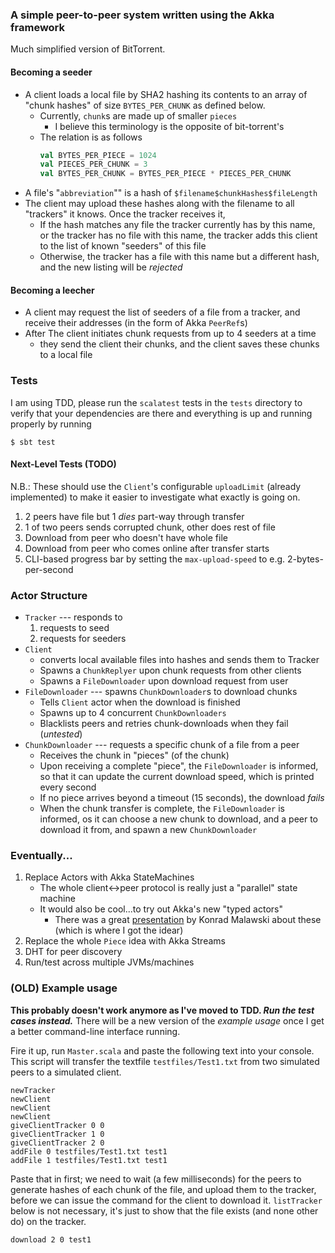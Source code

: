 ### A simple peer-to-peer system written using the Akka framework

Much simplified version of BitTorrent.

#### Becoming a seeder
* A client loads a local file by SHA2 hashing its contents to an array of
  "chunk hashes" of size `BYTES_PER_CHUNK` as defined below.
    * Currently, `chunk`s are made up of smaller `pieces`
        * I believe this terminology is the opposite of bit-torrent's
    * The relation is as follows
        ```scala
        val BYTES_PER_PIECE = 1024
        val PIECES_PER_CHUNK = 3
        val BYTES_PER_CHUNK = BYTES_PER_PIECE * PIECES_PER_CHUNK
        ```
* A file's "`abbreviation`"" is a hash of `$filename$chunkHashes$fileLength`
* The client may upload these hashes along with the filename to all "trackers"
  it knows. Once the tracker receives it,
    * If the hash matches any file the tracker currently has by this name, or
      the tracker has no file with this name, the tracker adds this client to
      the list of known "seeders" of this file
    * Otherwise, the tracker has a file with this name but a different hash,
      and the new listing will be _rejected_

#### Becoming a leecher
* A client may request the list of seeders of a file from a tracker, and 
  receive their addresses (in the form of Akka `PeerRef`s)
* After The client initiates chunk requests from up to 4 seeders at a time
    * they send the client their chunks, and the client saves these chunks to
      a local file

### Tests

I am using TDD, please run the `scalatest` tests in the `tests` directory to
verify that your dependencies are there and everything is up and running
properly by running

```
$ sbt test
```


#### Next-Level Tests (TODO)

N.B.: These should use the `Client`'s configurable `uploadLimit` (already 
implemented) to make it easier to investigate what exactly is going on.

1. 2 peers have file but 1 *dies* part-way through transfer
2. 1 of two peers sends corrupted chunk, other does rest of file
3. Download from peer who doesn't have whole file
4. Download from peer who comes online after transfer starts
5. CLI-based progress bar by setting the `max-upload-speed` to e.g.
   2-bytes-per-second


### Actor Structure

* `Tracker` --- responds to 
    1. requests to seed
    2. requests for seeders
* `Client`
    * converts local available files into hashes and sends them to Tracker
    * Spawns a `ChunkReplyer` upon chunk requests from other clients
    * Spawns a `FileDownloader` upon download request from user
* `FileDownloader` --- spawns `ChunkDownloader`s to download chunks
    * Tells `Client` actor when the download is finished
    * Spawns up to 4 concurrent `ChunkDownloaders`
    * Blacklists peers and retries chunk-downloads when they fail (_untested_)
* `ChunkDownloader` --- requests a specific chunk of a file from a peer
    * Receives the chunk in "pieces" (of the chunk)
    * Upon receiving a complete "piece", the `FileDownloader` is informed, so
      that it can update the current download speed, which is printed every
      second
    * If no piece arrives beyond a timeout (15 seconds), the download *fails*
    * When the chunk transfer is complete, the `FileDownloader` is informed, os
      it can choose a new chunk to download, and a peer to download it from,
      and spawn a new `ChunkDownloader`

### Eventually...

1. Replace Actors with Akka StateMachines
    * The whole client<->peer protocol is really just a "parallel" state
      machine
    * It would also be cool...to try out Akka's new "typed actors"
        * There was a great [presentation][typed-konrad] by Konrad Malawski
          about these (which is where I got the idear)
2. Replace the whole `Piece` idea with Akka Streams
3. DHT for peer discovery
4. Run/test across multiple JVMs/machines

[typed-konrad]: https://www.youtube.com/watch?v=WnTSuYL4_wU

### (OLD) Example usage

**This probably doesn't work anymore as I've moved to TDD. _Run the
test cases instead._** There will be a new version of the *example usage* once I
get a better command-line interface running.

Fire it up, run `Master.scala` and paste the following text into your
console. This script will transfer the textfile `testfiles/Test1.txt` from two
simulated peers to a simulated client.

    newTracker
    newClient
    newClient
    newClient
    giveClientTracker 0 0
    giveClientTracker 1 0
    giveClientTracker 2 0
    addFile 0 testfiles/Test1.txt test1
    addFile 1 testfiles/Test1.txt test1
    
Paste that in first; we need to wait (a few milliseconds) for the peers to
generate hashes of each chunk of the file, and upload them to the tracker,
before we can issue the command for the client to download it. `listTracker`
below is not necessary, it's just to show that the file exists (and none other
do) on the tracker.
    
    download 2 0 test1
